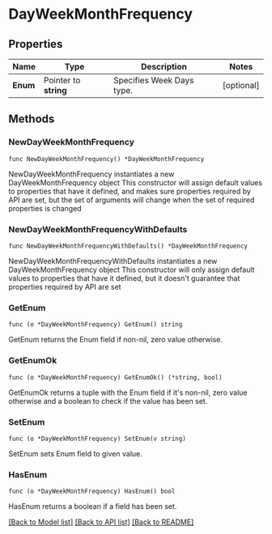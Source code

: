 # DayWeekMonthFrequency

## Properties

Name | Type | Description | Notes
------------ | ------------- | ------------- | -------------
**Enum** | Pointer to **string** | Specifies Week Days type. | [optional] 

## Methods

### NewDayWeekMonthFrequency

`func NewDayWeekMonthFrequency() *DayWeekMonthFrequency`

NewDayWeekMonthFrequency instantiates a new DayWeekMonthFrequency object
This constructor will assign default values to properties that have it defined,
and makes sure properties required by API are set, but the set of arguments
will change when the set of required properties is changed

### NewDayWeekMonthFrequencyWithDefaults

`func NewDayWeekMonthFrequencyWithDefaults() *DayWeekMonthFrequency`

NewDayWeekMonthFrequencyWithDefaults instantiates a new DayWeekMonthFrequency object
This constructor will only assign default values to properties that have it defined,
but it doesn't guarantee that properties required by API are set

### GetEnum

`func (o *DayWeekMonthFrequency) GetEnum() string`

GetEnum returns the Enum field if non-nil, zero value otherwise.

### GetEnumOk

`func (o *DayWeekMonthFrequency) GetEnumOk() (*string, bool)`

GetEnumOk returns a tuple with the Enum field if it's non-nil, zero value otherwise
and a boolean to check if the value has been set.

### SetEnum

`func (o *DayWeekMonthFrequency) SetEnum(v string)`

SetEnum sets Enum field to given value.

### HasEnum

`func (o *DayWeekMonthFrequency) HasEnum() bool`

HasEnum returns a boolean if a field has been set.


[[Back to Model list]](../README.md#documentation-for-models) [[Back to API list]](../README.md#documentation-for-api-endpoints) [[Back to README]](../README.md)


